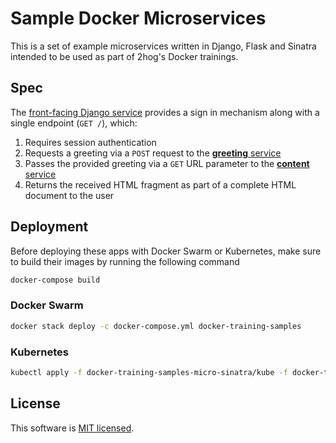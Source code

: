 # Sample Docker Microservices

This is a set of example microservices written in Django, Flask and Sinatra intended to be used as part of 2hog's Docker trainings.

## Spec
The [front-facing Django service](https://github.com/2hog/docker-training-samples-micro-django) provides a sign in mechanism along with a single endpoint (`GET /`), which:

1. Requires session authentication
2. Requests a greeting via a `POST` request to the [**greeting** service](https://github.com/2hog/docker-training-samples-micro-sinatra)
3. Passes the provided greeting via a `GET` URL parameter to the [**content** service](https://github.com/2hog/docker-training-samples-micro-flask)
4. Returns the received HTML fragment as part of a complete HTML document to the user

## Deployment

Before deploying these apps with Docker Swarm or Kubernetes, make sure to build their images by running the following command

```sh
docker-compose build
```

### Docker Swarm

```sh
docker stack deploy -c docker-compose.yml docker-training-samples
```

### Kubernetes

```sh
kubectl apply -f docker-training-samples-micro-sinatra/kube -f docker-training-samples-micro-flask/kube -f docker-training-samples-micro-django/kube
```

## License

This software is [MIT licensed](LICENSE).